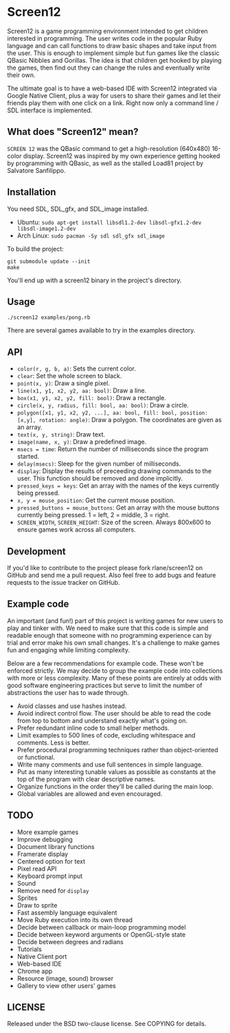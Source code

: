 Screen12
========

Screen12 is a game programming environment intended to get children interested in programming. The user writes code in the popular Ruby language and can call functions to draw basic shapes and take input from the user. This is enough to implement simple but fun games like the classic QBasic Nibbles and Gorillas. The idea is that children get hooked by playing the games, then find out they can change the rules and eventually write their own.

The ultimate goal is to have a web-based IDE with Screen12 integrated via Google Native Client, plus a way for users to share their games and let their friends play them with one click on a link. Right now only a command line / SDL interface is implemented.

What does "Screen12" mean?
--------------------------

`SCREEN 12` was the QBasic command to get a high-resolution (640x480) 16-color display. Screen12 was inspired by my own experience getting hooked by programming with QBasic, as well as the stalled Load81 project by Salvatore Sanfilippo.

Installation
------------

You need SDL, SDL_gfx, and SDL_image installed.

 - Ubuntu: `sudo apt-get install libsdl1.2-dev libsdl-gfx1.2-dev libsdl-image1.2-dev`
 - Arch Linux: `sudo pacman -Sy sdl sdl_gfx sdl_image`

To build the project:

```
git submodule update --init
make
```

You'll end up with a screen12 binary in the project's directory.

Usage
-----

`./screen12 examples/pong.rb`

There are several games available to try in the examples directory.

API
---

 - `color(r, g, b, a)`: Sets the current color.
 - `clear`: Set the whole screen to black.
 - `point(x, y)`: Draw a single pixel.
 - `line(x1, y1, x2, y2, aa: bool)`: Draw a line.
 - `box(x1, y1, x2, y2, fill: bool)`: Draw a rectangle.
 - `circle(x, y, radius, fill: bool, aa: bool)`: Draw a circle.
 - `polygon([x1, y1, x2, y2, ...], aa: bool, fill: bool, position: [x,y],
   rotation: angle)`: Draw a polygon. The coordinates are given as an array.
 - `text(x, y, string)`: Draw text.
 - `image(name, x, y)`: Draw a predefined image.
 - `msecs = time`: Return the number of milliseconds since the program started.
 - `delay(msecs)`: Sleep for the given number of milliseconds.
 - `display`: Display the results of preceeding drawing commands to the user. This
   function should be removed and done implicitly.
 - `pressed_keys = keys`: Get an array with the names of the keys currently
   being pressed.
 - `x, y = mouse_position`: Get the current mouse position.
 - `pressed_buttons = mouse_buttons`: Get an array with the mouse buttons
   currently being pressed. 1 = left, 2 = middle, 3 = right.
 - `SCREEN_WIDTH`, `SCREEN_HEIGHT`: Size of the screen. Always 800x600 to
   ensure games work across all computers.

Development
-----------

If you'd like to contribute to the project please fork rlane/screen12 on GitHub and send me a pull request. Also feel free to add bugs and feature requests to the issue tracker on GitHub.

Example code
------------

An important (and fun!) part of this project is writing games for new users to play and tinker with. We need to make sure that this code is simple and readable enough that someone with no programming experience can by trial and error make his own small changes. It's a challenge to make games fun and engaging while limiting complexity.

Below are a few recommendations for example code. These won't be enforced strictly. We may decide to group the example code into collections with more or less complexity. Many of these points are entirely at odds with good software engineering practices but serve to limit the number of abstractions the user has to wade through.

 - Avoid classes and use hashes instead.
 - Avoid indirect control flow. The user should be able to read the code from
   top to bottom and understand exactly what's going on.
 - Prefer redundant inline code to small helper methods.
 - Limit examples to 500 lines of code, excluding whitespace and comments. Less
   is better.
 - Prefer procedural programming techniques rather than object-oriented or
   functional.
 - Write many comments and use full sentences in simple language.
 - Put as many interesting tunable values as possible as constants at the top
   of the program with clear descriptive names.
 - Organize functions in the order they'll be called during the main loop.
 - Global variables are allowed and even encouraged.

TODO
----

 - More example games
 - Improve debugging
 - Document library functions
 - Framerate display
 - Centered option for text
 - Pixel read API
 - Keyboard prompt input
 - Sound
 - Remove need for `display`
 - Sprites
 - Draw to sprite
 - Fast assembly language equivalent
 - Move Ruby execution into its own thread
 - Decide between callback or main-loop programming model
 - Decide between keyword arguments or OpenGL-style state
 - Decide between degrees and radians
 - Tutorials
 - Native Client port
 - Web-based IDE
 - Chrome app
 - Resource (image, sound) browser
 - Gallery to view other users' games

LICENSE
-------

Released under the BSD two-clause license. See COPYING for details.
